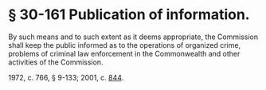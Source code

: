 # § 30-161 Publication of information.

<p>By such means and to such extent as it deems appropriate, the Commission shall keep the public informed as to the operations of organized crime, problems of criminal law enforcement in the Commonwealth and other activities of the Commission.</p><p>1972, c. 766, § 9-133; 2001, c. <a href='http://lis.virginia.gov/cgi-bin/legp604.exe?011+ful+CHAP0844'>844</a>.</p>